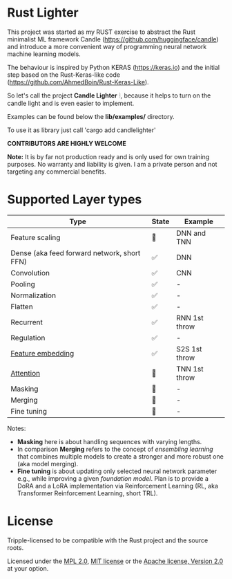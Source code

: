 # Rust Lighter

This project was started as my RUST exercise to abstract the Rust minimalist ML framework Candle (https://github.com/huggingface/candle) and introduce a more convenient way of programming neural network machine learning models. 

The behaviour is inspired by Python KERAS (https://keras.io) and the initial step based on the Rust-Keras-like code (https://github.com/AhmedBoin/Rust-Keras-Like). 

So let's call the project **Candle Lighter** &#128367;, because it helps to turn on the candle light and is even easier to implement.

Examples can be found below the **lib/examples/** directory.  

To use it as library just call 'cargo add candlelighter'

**CONTRIBUTORS ARE HIGHLY WELCOME**


**Note:** It is by far not production ready and is only used for own training purposes. No warranty and liability is given. I am a private person and not targeting any commercial benefits. 


# Supported Layer types

| Type         |      State    |  Example      | 
|--------------|---------------|---------------|
| Feature scaling      |  &#x1F3C3;     | DNN and TNN             |
| Dense (aka feed forward network, short FFN)        |  &#9989;      | DNN           |
| Convolution  |  &#9989;      | CNN           |
| Pooling      |  &#9989;      | -             |
| Normalization|  &#9989;      | -             |
| Flatten      |  &#9989;      | -             | 
| Recurrent    |  &#9989;      | RNN 1st throw |  
| Regulation   |  &#9989;      | -             | 
| [Feature embedding](./docs/embedding.MD)     |  &#9989;      | S2S 1st throw |
| [Attention](./docs/attention.MD)    |  &#x1F3C3;    | TNN 1st throw  |
| Masking      |  &#x1F3C3;    | -             |
| Merging      |  &#x1F3C3;    | -             | 
| Fine tuning      |  &#x1F3C3;    | -             | 


Notes:
- **Masking** here is about handling sequences with varying lengths. 
- In comparison **Merging** refers to the concept of *ensembling learning* that combines multiple models to create a stronger and more robust one (aka model merging). 
- **Fine tuning** is about updating only selected neural network parameter e.g., while improving a given *foundation model*. Plan is to provide a DoRA and a LoRA implementation via Reinforcement Learning (RL, aka Transformer Reinforcement Learning, short TRL). 



# License
Tripple-licensed to be compatible with the Rust project and the source roots.

Licensed under the [MPL 2.0](./LICENSE), [MIT license](http://opensource.org/licenses/MIT) or the [Apache license, Version 2.0](http://www.apache.org/licenses/LICENSE-2.0) at your option. 